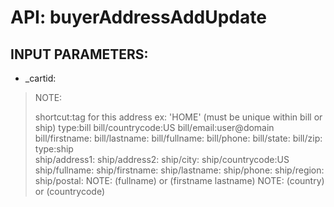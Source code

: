 # API: buyerAddressAddUpdate




## INPUT PARAMETERS: ##
  * _cartid: 

> NOTE:
> 
> shortcut:tag for this address ex: 'HOME' (must be unique within bill or ship)
> type:bill
> 	bill/countrycode:US
> 	bill/email:user@domain
> 	bill/firstname:
> 	bill/lastname:
> 	bill/fullname:
> 	bill/phone:
> 	bill/state:
> 	bill/zip: 
> type:ship    
> 	ship/address1:
> 	ship/address2:
> 	ship/city:
> 	ship/countrycode:US
> 	ship/fullname:
> 	ship/firstname:
> 	ship/lastname:
> 	ship/phone:
> 	ship/region:
> 	ship/postal:
> NOTE: (fullname) or (firstname lastname)
> NOTE: (country) or (countrycode) 
> 
